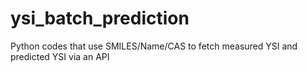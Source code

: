 # ysi_batch_prediction
Python codes that use SMILES/Name/CAS to fetch measured YSI and predicted YSI via an API
